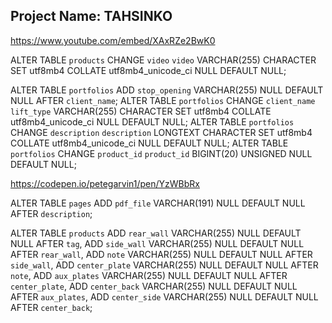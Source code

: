 ## Project Name: TAHSINKO

https://www.youtube.com/embed/XAxRZe2BwK0

ALTER TABLE `products` CHANGE `video` `video` VARCHAR(255) CHARACTER SET utf8mb4 COLLATE utf8mb4_unicode_ci NULL DEFAULT NULL;




ALTER TABLE `portfolios` ADD `stop_opening` VARCHAR(255) NULL DEFAULT NULL AFTER `client_name`;
ALTER TABLE `portfolios` CHANGE `client_name` `lift_type` VARCHAR(255) CHARACTER SET utf8mb4 COLLATE utf8mb4_unicode_ci NULL DEFAULT NULL;
ALTER TABLE `portfolios` CHANGE `description` `description` LONGTEXT CHARACTER SET utf8mb4 COLLATE utf8mb4_unicode_ci NULL DEFAULT NULL;
ALTER TABLE `portfolios` CHANGE `product_id` `product_id` BIGINT(20) UNSIGNED NULL DEFAULT NULL;




https://codepen.io/petegarvin1/pen/YzWBbRx


ALTER TABLE `pages` ADD `pdf_file` VARCHAR(191) NULL DEFAULT NULL AFTER `description`;



ALTER TABLE `products` ADD `rear_wall` VARCHAR(255) NULL DEFAULT NULL AFTER `tag`, ADD `side_wall` VARCHAR(255) NULL DEFAULT NULL AFTER `rear_wall`, ADD `note` VARCHAR(255) NULL DEFAULT NULL AFTER `side_wall`, ADD `center_plate` VARCHAR(255) NULL DEFAULT NULL AFTER `note`, ADD `aux_plates` VARCHAR(255) NULL DEFAULT NULL AFTER `center_plate`, ADD `center_back` VARCHAR(255) NULL DEFAULT NULL AFTER `aux_plates`, ADD `center_side` VARCHAR(255) NULL DEFAULT NULL AFTER `center_back`;

